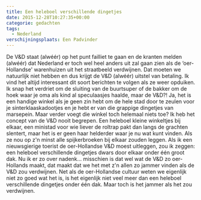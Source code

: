 ```yaml
---
title: Een heleboel verschillende dingetjes
date: 2015-12-28T10:27:35+00:00
categorie: gedachten
tags:
  - Nederland
verschijningsplaats: Een Padvinder
---
```

De V&D staat (alwéér) op het punt failliet te gaan en de kranten melden (alwéér) dat Nederland er toch wel heel anders uit zal gaan zien als de ‘oer-Hollandse' warenhuizen uit het straatbeeld verdwijnen. Dat moeten we natuurlijk niet hebben en dus krijgt de V&D (alwéér) uitstel van betaling. Ik vind het altijd interessant dit soort berichten te volgen als ze weer opduiken. Ik snap het verdriet om de sluiting van de buurtsuper of de bakker om de hoek waar je oma als kind al speculaasjes haalde, maar de V&D?! Ja, het is een handige winkel als je geen zin hebt om de hele stad door te zeulen voor je sinterklaaskadootjes en je hebt er van die grappige dingetjes van marsepein. Maar verder voegt die winkel toch helemaal niets toe? Ik heb het concept van de V&D nooit begrepen. Een heleboel kleine winkeltjes bij elkaar, een ministad voor wie liever de roltrap pakt dan langs de grachten slentert, maar het is er geen haar helderder waar je nu wat kunt vinden. Als ze nou op z'n minst alle spijkerbroeken bij elkaar zouden leggen. Als ik een nieuwsgierige toerist de oer-Hollandse V&D moest uitleggen, zou ik zeggen: een heleboel verschillende dingetjes dwars door elkaar onder één groot dak. Nu ik er zo over nadenk... misschien is dat wel wat de V&D zo oer-Hollands maakt, dat maakt dat we het met z'n allen zo jammer vinden als de V&D zou verdwijnen. Net als de oer-Hollandse cultuur weten we eigenlijk niet zo goed wat het is, is het eigenlijk niet veel meer dan een heleboel verschillende dingetjes onder één dak. Maar toch is het jammer als het zou verdwijnen.